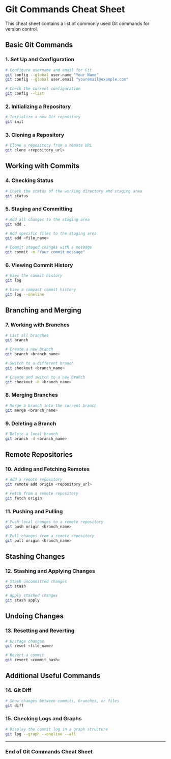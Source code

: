 
# Git Commands Cheat Sheet

This cheat sheet contains a list of commonly used Git commands for version control.

## Basic Git Commands

### 1. Set Up and Configuration
```bash
# Configure username and email for Git
git config --global user.name "Your Name"
git config --global user.email "youremail@example.com"

# Check the current configuration
git config --list
```

### 2. Initializing a Repository
```bash
# Initialize a new Git repository
git init
```

### 3. Cloning a Repository
```bash
# Clone a repository from a remote URL
git clone <repository_url>
```

## Working with Commits

### 4. Checking Status
```bash
# Check the status of the working directory and staging area
git status
```

### 5. Staging and Committing
```bash
# Add all changes to the staging area
git add .

# Add specific files to the staging area
git add <file_name>

# Commit staged changes with a message
git commit -m "Your commit message"
```

### 6. Viewing Commit History
```bash
# View the commit history
git log

# View a compact commit history
git log --oneline
```

## Branching and Merging

### 7. Working with Branches
```bash
# List all branches
git branch

# Create a new branch
git branch <branch_name>

# Switch to a different branch
git checkout <branch_name>

# Create and switch to a new branch
git checkout -b <branch_name>
```

### 8. Merging Branches
```bash
# Merge a branch into the current branch
git merge <branch_name>
```

### 9. Deleting a Branch
```bash
# Delete a local branch
git branch -d <branch_name>
```

## Remote Repositories

### 10. Adding and Fetching Remotes
```bash
# Add a remote repository
git remote add origin <repository_url>

# Fetch from a remote repository
git fetch origin
```

### 11. Pushing and Pulling
```bash
# Push local changes to a remote repository
git push origin <branch_name>

# Pull changes from a remote repository
git pull origin <branch_name>
```

## Stashing Changes

### 12. Stashing and Applying Changes
```bash
# Stash uncommitted changes
git stash

# Apply stashed changes
git stash apply
```

## Undoing Changes

### 13. Resetting and Reverting
```bash
# Unstage changes
git reset <file_name>

# Revert a commit
git revert <commit_hash>
```

## Additional Useful Commands

### 14. Git Diff
```bash
# Show changes between commits, branches, or files
git diff
```

### 15. Checking Logs and Graphs
```bash
# Display the commit log in a graph structure
git log --graph --oneline --all
```

---

### End of Git Commands Cheat Sheet
